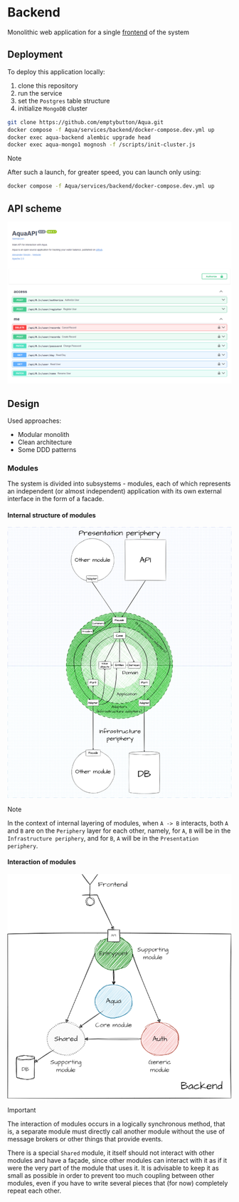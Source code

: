 # Backend
Monolithic web application for a single [frontend](https://github.com/emptybutton/Aqua/blob/main/services/frontend) of the system

## Deployment
To deploy this application locally:
1. clone this repository
2. run the service
3. set the `Postgres` table structure
4. initialize `MongoDB` cluster

```bash
git clone https://github.com/emptybutton/Aqua.git
docker compose -f Aqua/services/backend/docker-compose.dev.yml up
docker exec aqua-backend alembic upgrade head
docker exec aqua-mongo1 mognosh -f /scripts/init-cluster.js
```

> [!NOTE]
> After such a launch, for greater speed, you can launch only using:
> ```bash
> docker compose -f Aqua/services/backend/docker-compose.dev.yml up
> ```

## API scheme
<img src="https://github.com/emptybutton/Aqua/blob/main/services/backend/assets/api-view.png?raw=true"/>

## Design
Used approaches:
- Modular monolith
- Clean architecture
- Some DDD patterns

### Modules
The system is divided into subsystems - modules, each of which represents an independent (or almost independent) application with its own external interface in the form of a facade.

#### Internal structure of modules
<picture>
 <source media="(prefers-color-scheme: dark)" srcset="https://github.com/emptybutton/Aqua/blob/main/services/backend/assets/module-structure-map/dark-theme.png?raw=true">
 <img src="https://github.com/emptybutton/Aqua/blob/main/services/backend/assets/module-structure-map/light-theme.png?raw=true">
</picture>

<span></sman>

> [!NOTE]
> In the context of internal layering of modules, when `A -> B` interacts, both `A` and `B` are on the `Periphery` layer for each other, namely, for `A`, `B` will be in the `Infrastructure periphery`, and for `B`, `A` will be in the `Presentation periphery`.

#### Interaction of modules
<picture>
 <source media="(prefers-color-scheme: dark)" srcset="https://github.com/emptybutton/Aqua/blob/main/services/backend/assets/module-relationship-map/dark-theme.png?raw=true">
 <img src="https://github.com/emptybutton/Aqua/blob/main/services/backend/assets/module-relationship-map/light-theme.png?raw=true">
</picture>

<span></sman>

> [!IMPORTANT]
> The interaction of modules occurs in a logically synchronous method, that is, a separate module must directly call another module without the use of message brokers or other things that provide events.
> 
> There is a special `Shared` module, it itself should not interact with other modules and have a façade, since other modules can interact with it as if it were the very part of the module that uses it. It is advisable to keep it as small as possible in order to prevent too much coupling between other modules, even if you have to write several pieces that (for now) completely repeat each other.
